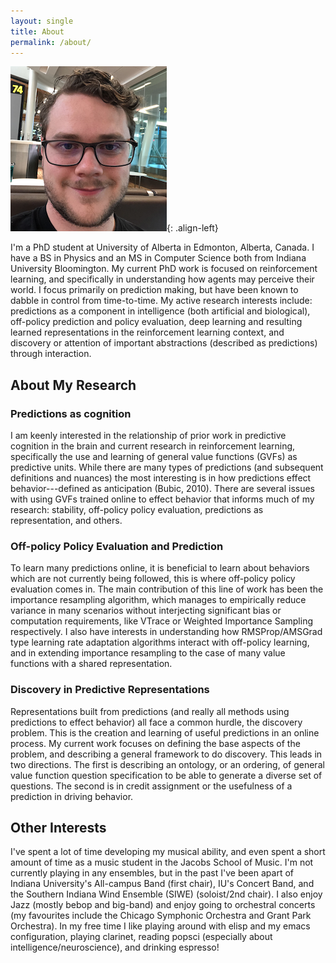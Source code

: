 ```yaml
---
layout: single
title: About
permalink: /about/
---
```





![me](/assets/images/me_2.png){: .align-left}
<p>
I'm a PhD student at University of Alberta in Edmonton, Alberta, Canada. I have a BS in Physics and an MS in Computer Science both from Indiana University Bloomington. My current PhD work is focused on reinforcement learning, and specifically in understanding how agents may perceive their world. I focus primarily on prediction making, but have been known to dabble in control from time-to-time. My active research interests include: predictions as a component in intelligence (both artificial and biological), off-policy prediction and policy evaluation, deep learning and resulting learned representations in the reinforcement learning context, and discovery or attention of important abstractions (described as predictions) through interaction.
</p>

<h2> About My Research </h2>

<h3> Predictions as cognition </h3>
<p class="research_desc">
I am keenly interested in the relationship of prior work in predictive cognition in the brain and current research in reinforcement learning, specifically the use and learning of general value functions (GVFs) as predictive units. While there are many types of predictions (and subsequent definitions and nuances) the most interesting is in how predictions effect behavior---defined as anticipation (Bubic, 2010). There are several issues with using GVFs trained online to effect behavior that informs much of my research: stability, off-policy policy evaluation, predictions as representation, and others.
</p>
<h3> Off-policy Policy Evaluation and Prediction </h3>
<p class="research_desc">
To learn many predictions online, it is beneficial to learn about behaviors which are not currently being followed, this is where off-policy policy evaluation comes in. The main contribution of this line of work has been the importance resampling algorithm, which manages to empirically reduce variance in many scenarios without interjecting significant bias or computation requirements, like VTrace or Weighted Importance Sampling respectively. I also have interests in understanding how RMSProp/AMSGrad type learning rate adaptation algorithms interact with off-policy learning, and in extending importance resampling to the case of many value functions with a shared representation.
</p>
<h3> Discovery in Predictive Representations </h3>
<p class="research_desc">
Representations built from predictions (and really all methods using predictions to effect behavior) all face a common hurdle, the discovery problem. This is the creation and learning of useful predictions in an online process. My current work focuses on defining the base aspects of the problem, and describing a general framework to do discovery. This leads in two directions. The first is describing an ontology, or an ordering, of general value function question specification to be able to generate a diverse set of questions. The second is in credit assignment or the usefulness of a prediction in driving behavior.
</p>


<h2> Other Interests </h2>

<p class="research_desc">
I've spent a lot of time developing my musical ability, and even spent a short amount of time as a music student in the Jacobs School of Music. I'm not currently playing in any ensembles, but in the past I've been apart of Indiana University's All-campus Band (first chair), IU's Concert Band, and the Southern Indiana Wind Ensemble (SIWE) (soloist/2nd chair). I also enjoy Jazz (mostly bebop and big-band) and enjoy going to orchestral concerts (my favourites include the Chicago Symphonic Orchestra and Grant Park Orchestra). In my free time I like playing around with elisp and my emacs configuration, playing clarinet, reading popsci (especially about intelligence/neuroscience), and drinking espresso!
</p>
